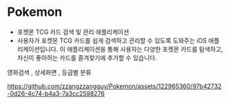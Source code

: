 # Pokemon

 - 포켓몬 TCG 카드 검색 및 관리 애플리케이션
 -  사용자가 포켓몬 TCG 카드를 쉽게 검색하고 관리할 수 있도록 도와주는 iOS 애플리케이션입니다. 이 애플리케이션을 통해 사용자는 다양한 포켓몬 카드를 탐색하고, 자신이 좋아하는 카드를 즐겨찾기에 추가할 수 있습니다.

영화검색 , 상세화면 , 등급별 분류

https://github.com/zzangzzangguy/Pokemon/assets/122965360/97b42732-0d26-4c74-b4a3-7a3cc2598276

